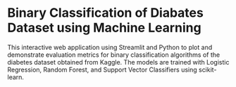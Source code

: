 # Binary Classification of Diabates Dataset using Machine Learning
This interactive web application using Streamlit and Python to plot and demonstrate evaluation metrics for binary classification algorithms of the diabetes dataset obtained from Kaggle. The models are trained with Logistic Regression, Random Forest, and Support Vector Classifiers using scikit-learn.
